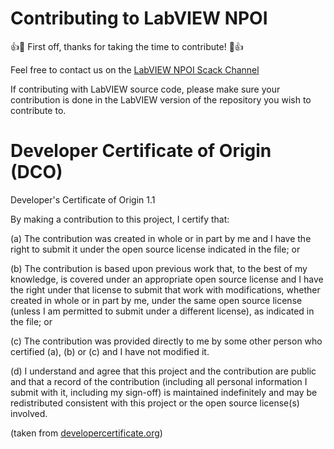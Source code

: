 # Contributing to LabVIEW NPOI

:+1::tada: First off, thanks for taking the time to contribute! :tada::+1:

Feel free to contact us on the [LabVIEW NPOI Scack Channel](https://join.slack.com/t/labviewnpoi/shared_invite/zt-tqebdkra-Z4McJRTNh~1xCGCOo1VJWA)

If contributing with LabVIEW source code, please make sure your contribution is done in the LabVIEW version of the repository you wish to contribute to.

# Developer Certificate of Origin (DCO)

   Developer's Certificate of Origin 1.1

   By making a contribution to this project, I certify that:

   (a) The contribution was created in whole or in part by me and I
       have the right to submit it under the open source license
       indicated in the file; or

   (b) The contribution is based upon previous work that, to the best
       of my knowledge, is covered under an appropriate open source
       license and I have the right under that license to submit that
       work with modifications, whether created in whole or in part
       by me, under the same open source license (unless I am
       permitted to submit under a different license), as indicated
       in the file; or

   (c) The contribution was provided directly to me by some other
       person who certified (a), (b) or (c) and I have not modified
       it.

   (d) I understand and agree that this project and the contribution
       are public and that a record of the contribution (including all
       personal information I submit with it, including my sign-off) is
       maintained indefinitely and may be redistributed consistent with
       this project or the open source license(s) involved.

(taken from [developercertificate.org](http://developercertificate.org/))
